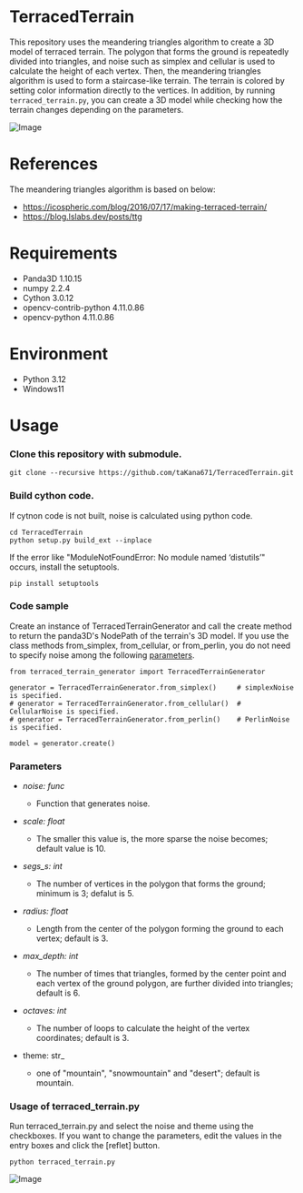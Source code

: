 # TerracedTerrain

This repository uses the meandering triangles algorithm to create a 3D model of terraced terrain. 
The polygon that forms the ground is repeatedly divided into triangles, and noise such as simplex and cellular is used to calculate the height of each vertex. 
Then, the meandering triangles algorithm is used to form a staircase-like terrain.
The terrain is colored by setting color information directly to the vertices.
In addition, by running `terraced_terrain.py`, you can create a 3D model while checking how the terrain changes depending on the parameters.

![Image](https://github.com/user-attachments/assets/50ee92cb-424c-42ef-93e4-0577fecfc8b5)

# References

The meandering triangles algorithm is based on below:
* https://icospheric.com/blog/2016/07/17/making-terraced-terrain/
* https://blog.lslabs.dev/posts/ttg
  
# Requirements

* Panda3D 1.10.15
* numpy 2.2.4
* Cython 3.0.12
* opencv-contrib-python 4.11.0.86
* opencv-python 4.11.0.86
  
# Environment

* Python 3.12
* Windows11

# Usage

### Clone this repository with submodule.
```
git clone --recursive https://github.com/taKana671/TerracedTerrain.git
```

### Build cython code.

If cytnon code is not built, noise is calculated using python code.
```
cd TerracedTerrain
python setup.py build_ext --inplace
```

If the error like "ModuleNotFoundError: No module named ‘distutils’" occurs, install the setuptools.
```
pip install setuptools
```

### Code sample

Create an instance of TerracedTerrainGenerator and call the create method to return the panda3D's NodePath of the terrain's 3D model. 
If you use the class methods from_simplex, from_cellular, or from_perlin, you do not need to specify noise among the following [parameters](#parameters).

```
from terraced_terrain_generator import TerracedTerrainGenerator

generator = TerracedTerrainGenerator.from_simplex()     # simplexNoise is specified.
# generator = TerracedTerrainGenerator.from_cellular()  # CellularNoise is specified.
# generator = TerracedTerrainGenerator.from_perlin()    # PerlinNoise is specified.

model = generator.create()
```

### Parameters

* _noise: func_
  * Function that generates noise.

* _scale: float_
  * The smaller this value is, the more sparse the noise becomes; default value is 10.
    
* _segs_s: int_
  * The number of vertices in the polygon that forms the ground; minimum is 3; defalut is 5.

* _radius: float_
  * Length from the center of the polygon forming the ground to each vertex; default is 3.

* _max_depth: int_
  * The number of times that triangles, formed by the center point and each vertex of the ground polygon, are further divided into triangles; default is 6.

* _octaves: int_
  * The number of loops to calculate the height of the vertex coordinates; default is 3.

* theme: str_
  * one of "mountain", "snowmountain" and "desert"; default is mountain.
 
### Usage of terraced_terrain.py

Run terraced_terrain.py and select the noise and theme using the checkboxes. 
If you want to change the parameters, edit the values in the entry boxes and click the [reflet] button.

```
python terraced_terrain.py
```

![Image](https://github.com/user-attachments/assets/d790e644-7679-41d7-9869-48027058bc72)


